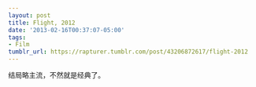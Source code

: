 ```yaml
---
layout: post
title: Flight, 2012
date: '2013-02-16T00:37:07-05:00'
tags:
- Film
tumblr_url: https://rapturer.tumblr.com/post/43206872617/flight-2012
---
```

结局略主流，不然就是经典了。


